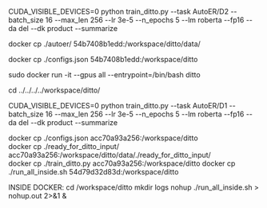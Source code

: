 CUDA_VISIBLE_DEVICES=0 python train_ditto.py --task AutoER/D2  --batch_size 16 --max_len 256 --lr 3e-5 --n_epochs 5 --lm roberta --fp16 --da del --dk product --summarize


docker cp ./autoer/ 54b7408b1edd:/workspace/ditto/data/

docker cp ./configs.json 54b7408b1edd:/workspace/ditto   

sudo docker run -it --gpus all --entrypoint=/bin/bash ditto       

cd ../../../../workspace/ditto/


CUDA_VISIBLE_DEVICES=0 python train_ditto.py --task AutoER/D1  --batch_size 16 --max_len 256 --lr 3e-5 --n_epochs 5 --lm roberta --fp16 --da del --dk product --summarize


docker cp ./configs.json acc70a93a256:/workspace/ditto     
docker cp ./ready_for_ditto_input/ acc70a93a256:/workspace/ditto/data/./ready_for_ditto_input/  
docker cp ./train_ditto.py acc70a93a256:/workspace/ditto
docker cp ./run_all_inside.sh 54d79d32d83d:/workspace/ditto


INSIDE DOCKER:
cd /workspace/ditto
mkdir logs
nohup ./run_all_inside.sh > nohup.out 2>&1 & 